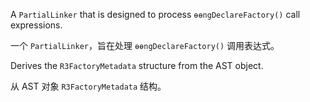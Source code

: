 A `PartialLinker` that is designed to process `ɵɵngDeclareFactory()` call expressions.

一个 `PartialLinker`，旨在处理 `ɵɵngDeclareFactory()` 调用表达式。

Derives the `R3FactoryMetadata` structure from the AST object.

从 AST 对象 `R3FactoryMetadata` 结构。